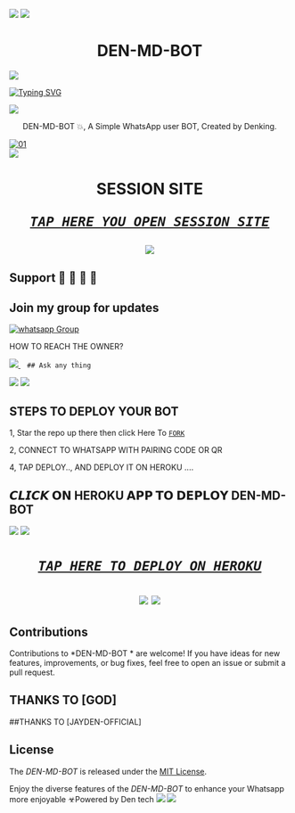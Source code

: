 <a><img src='https://i.imgur.com/LyHic3i.gif'/></a>
<a><img src='https://i.imgur.com/LyHic3i.gif'/></a>
 <h1 align="center"> DEN-MD-BOT </h1>


<a><img src='https://i.imgur.com/LyHic3i.gif'/></a>
      
[![Typing SVG](https://readme-typing-svg.herokuapp.com?font=Rockstar-ExtraBold&color=blue&lines=𝗔𝗠+DEN+-+𝗠𝗗+-+BOT+𝗖𝗥𝗘𝗔𝗧𝗘𝗗+𝗕𝗬+DENKING)](https://git.io/typing-svg)

<a><img src='https://i.imgur.com/LyHic3i.gif'/></a>
 
<p align="center"> DEN-MD-BOT 💥, A Simple WhatsApp user BOT, Created by Denking.
</p>
<p align="center">


  <a href="https://ibb.co/N6NMDtn"><img src="https://telegra.ph/file/557f1309a0005c937db7e.jpg" alt="01" border="0" /></a>                     
<a><img src='https://i.imgur.com/LyHic3i.gif'/></a>
 <h1 align="center">  SESSION SITE 



  ***[`TAP HERE YOU OPEN SESSION SITE`](https://github.com/Kingden1/SESSION-SITE/tree/main)***


<a><img src='https://i.imgur.com/LyHic3i.gif'/></a>
## Support 🧧 🧧 🧧 🧧
## Join my group for updates 
<a href="https://chat.whatsapp.com/Cxdepa0BrLd62ZOe8QAE2U" target="_blank">
    <img alt="whatsapp Group" src="https://img.shields.io/badge/ Whatsapp Support Channel -25D366?style=for-the-badge&logo=whatsapp&logoColor=white" />
  </a>
</p>


HOW TO REACH THE OWNER? 
 
   
   <a href="https://wa.me/254725099642">
    <img src="https://img.shields.io/badge/WhatsApp-25D366?style=for-the-badge&logo=whatsapp&logoColor=white" />
  </a>&nbsp;&nbsp;
   <a

    ## Ask any thing
<a><img src='https://i.imgur.com/LyHic3i.gif'/></a>
<a><img src='https://i.imgur.com/LyHic3i.gif'/></a>

## STEPS TO DEPLOY YOUR BOT


1, Star the repo up there then click Here To  [`FORK`](https://github.com/Kingden1/DEN-MD-BOT/fork)

2, CONNECT TO WHATSAPP WITH PAIRING CODE OR QR



4, TAP DEPLOY.., AND DEPLOY IT ON HEROKU ....

## 𝘾𝙇𝙄𝘾𝙆 𝗢𝗡 HEROKU 𝗔𝗣𝗣 𝗧𝗢 𝗗𝗘𝗣𝗟𝗢𝗬  DEN-MD-BOT 

<a><img src='https://i.imgur.com/LyHic3i.gif'/></a>
<a><img src='https://i.imgur.com/LyHic3i.gif'/></a>

 <h1 align="center">

  ***[`TAP HERE TO DEPLOY ON HEROKU`](https://github.com/Kingden1-AI/DEPLOYMENT-SITE)***




<a><img src='https://i.imgur.com/LyHic3i.gif'/></a>
<a><img src='https://i.imgur.com/LyHic3i.gif'/></a>
   
  




## Contributions


Contributions to *DEN-MD-BOT * are welcome! If you have ideas for new features, improvements, or bug fixes, feel free to open an issue or submit a pull request.
## THANKS TO [GOD]
##THANKS TO [JAYDEN-OFFICIAL] 

## License

The *DEN-MD-BOT* is released under the [MIT License](https://opensource.org/licenses/MIT).

Enjoy the diverse features of the *DEN-MD-BOT*  to enhance your Whatsapp more enjoyable
☣Powered by Den tech
<a><img src='https://i.imgur.com/LyHic3i.gif'/></a>
<a><img src='https://i.imgur.com/LyHic3i.gif'/></a>
